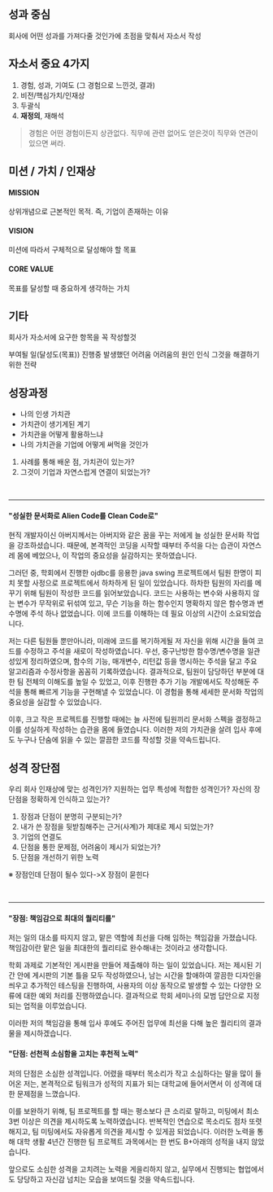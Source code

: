 ## 성과 중심
회사에 어떤 성과를 가져다줄 것인가에 초점을 맞춰서 자소서 작성

## 자소서 중요 4가지
1. 경험, 성과, 기여도 (그 경험으로 느낀것, 결과)
2. 비전/핵심가치/인재상
3. 두괄식
4. **재정의**, 재해석

>경험은 어떤 경험이든지 상관없다. 직무에 관련 없어도 얻은것이 직무와 연관이 있으면 써라. 

## 미션 / 가치 / 인재상
#### MISSION
상위개념으로 근본적인 목적. 즉, 기업이 존재하는 이유
#### VISION
미션에 따라서 구체적으로 달성해야 할 목표
#### CORE VALUE
목표를 달성할 때 중요하게 생각하는 가치

## 기타
회사가 자소서에 요구한 항목을 꼭 작성할것 

부여될 일(달성도(목표))
진행중 발생했던 어려움
어려움의 원인 인식
그것을 해결하기 위한 전략


## 성장과정
* 나의 인생 가치관
* 가치관이 생기게된 계기
* 가치관을 어떻게 활용하느냐
* 나의 가치관을 기업에 어떻게 써먹을 것인가

1. 사례를 통해 배운 점, 가치관이 있는가?
2. 그것이 기업과 자연스럽게 연결이 되었는가?

<br>
<hr>


#### "성실한 문서화로 Alien Code를 Clean Code로"

현직 개발자이신 아버지께서는 아버지와 같은 꿈을 꾸는 저에게 늘 성실한 문서화 작업을 강조하셨습니다. 때문에, 본격적인 코딩을 시작할 때부터 주석을 다는 습관이 자연스레 몸에 베었으나, 이 작업의 중요성을 실감하지는 못하였습니다.

그러던 중, 학회에서 진행한 ojdbc를 응용한 java swing 프로젝트에서 팀원 한명이 피치 못할 사정으로 프로젝트에서 하차하게 된 일이 있었습니다. 하차한 팀원의 자리를 메꾸기 위해 팀원이 작성한 코드를 읽어보았습니다. 코드는 사용하는 변수와 사용하지 않는 변수가 무작위로 뒤섞여 있고, 무슨 기능을 하는 함수인지 명확하지 않은 함수명과 변수명에 주석 하나 없었습니다. 이에 코드를 이해하는 데 필요 이상의 시간이 소요되었습니다.

저는 다른 팀원들 뿐만아니라, 미래에 코드를 복기하게될 저 자신을 위해 시간을 들여 코드를 수정하고 주석을 새로이 작성하였습니다. 우선, 중구난방한 함수명/변수명을 일관성있게 정리하였으며, 함수의 기능, 매개변수, 리턴값 등을 명시하는 주석을 달고 주요 알고리즘과 수정사항을 꼼꼼히 기록하였습니다. 결과적으로, 팀원이 담당하던 부분에 대한 팀 전체의 이해도를 높일 수 있었고, 이후 진행한 추가 기능 개발에서도 작성해둔 주석을 통해 빠르게 기능을 구현해낼 수 있었습니다. 이 경험을 통해 세세한 문서화 작업의 중요성을 실감할 수 있었습니다. 

이후, 크고 작은 프로젝트를 진행할 때에는 늘 사전에 팀원끼리 문서화 스펙을 결정하고 이를 성실하게 작성하는 습관을 몸에 들였습니다. 이러한 저의 가치관을 살려 입사 후에도 누구나 단숨에 읽을 수 있는 깔끔한 코드를 작성할 것을 약속드립니다.


## 성격 장단점

우리 회사 인재상에 맞는 성격인가?
지원하는 업무 특성에 적합한 성격인가?
자신의 장단점을 정확하게 인식하고 있는가?

1. 장점과 단점이 분명히 구분되는가?
2. 내가 쓴 장점을 뒷받침해주는 근거(사계)가 제대로 제시 되었는가?
3. 기업의 연결도
4. 단점을 통한 문제점, 어려움이 제시가 되었는가?
5. 단점을 개선하기 위한 노력

※ 장점인데 단점이 될수 있다->X 장점이 묻힌다

<br>
<hr>

#### "장점: 책임감으로 최대의 퀄리티를"

저는 일의 대소를 따지지 않고, 맡은 역할에 최선을 다해 임하는 책임감을 가졌습니다. 책임감이란 맡은 일을 최대한의 퀄리티로 완수해내는 것이라고 생각합니다. 

학회 과제로 기본적인 게시판을 만들어 제출해야 하는 일이 있었습니다. 저는 제시된 기간 안에 게시판의 기본 틀을 모두 작성하였으나, 남는 시간을 할애하여 깔끔한 디자인을 씌우고 추가적인 테스팅을 진행하여, 사용자의 이상 동작으로 발생할 수 있는 다양한 오류에 대한 예외 처리를 진행하였습니다. 
결과적으로 학회 세미나의 모범 답안으로 지정되는 업적을 이루었습니다.

이러한 저의 책임감을 통해 입사 후에도 주어진 업무에 최선을 다해 높은 퀄리티의 결과물을 제시하겠습니다. 

#### "단점: 선천적 소심함을 고치는 후천적 노력"

저의 단점은 소심한 성격입니다. 어렸을 때부터 목소리가 작고 소심하다는 말을 많이 들어온 저는, 본격적으로 팀워크가 성적의 지표가 되는 대학교에 들어서면서 이 성격에 대한 문제점을 느꼈습니다. 

이를 보완하기 위해, 팀 프로젝트를 할 때는 평소보다 큰 소리로 말하고, 미팅에서 최소 3번 이상은 의견을 제시하도록 노력하였습니다. 반복적인 연습으로 목소리도 점차 또렷해지고, 팀 미팅에서도 자유롭게 의견을 제시할 수 있게끔 되었습니다. 이러한 노력을 통해 대학 생활 4년간 진행한 팀 프로젝트 과목에서는 한 번도 B+아래의 성적을 내지 않았습니다.

앞으로도 소심한 성격을 고치려는 노력을 게을리하지 않고, 실무에서 진행되는 협업에서도 당당하고 자신감 넘치는 모습을 보여드릴 것을 약속드립니다.


<!--stackedit_data:
eyJoaXN0b3J5IjpbODE2MzczMjcyLC04MzY1OTUxOTAsMTU1Nz
c0MzIwOSwxNDQxODg0MzA3LDg3NTI5NDMyMCwtOTgwOTAwMTY3
LDEzNTU5OTQyMDUsLTE4MjAwODYyNDUsNjI4NjQ2MTIzLDEyND
c0MTk4Nyw1MDUwNTk0ODEsLTc3OTc0Nzk3MywyMTM1ODg4ODcy
LDczMDk5ODExNl19
-->
